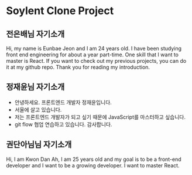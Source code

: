 # Soylent Clone Project

## 전은배님 자기소개

Hi, my name is Eunbae Jeon and I am 24 years old.
I have been studying front end engineering for about a year part-time.
One skill that I want to master is React.
If you want to check out my previous projects, you can do it at my github repo.
Thank you for reading my introduction.

## 정재윤님 자기소개

- 안녕하세요. 프론트엔드 개발자 정재윤입니다.
- 서울에 살고 있습니다.
- 저는 프론트엔드 개발자가 되고 싶기 때문에 JavaScript를 마스터하고 싶습니다.
- git flow 협업 연습하고 있습니다. 감사합니다.

## 권단아님님 자기소개

Hi, I am Kwon Dan Ah, 
I am 25 years old and my goal is to be a front-end developer and 
I want to be a growing developer.
I want to master React.
